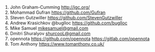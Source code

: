 1. John Graham-Cumming http://jgc.org/
1. Mohammad Gufran https://github.com/Gufran
1. Steven Gutzwiller https://github.com/StevenGutzwiller
1. Andrew Krasichkov @buglloc https://github.com/buglloc
1. Mike Samuel mikesamuel@gmail.com
1. Dmitri Shuralyov shurcooL@gmail.com
1. opennota https://github.com/opennota https://gitlab.com/opennota
1. Tom Anthony https://www.tomanthony.co.uk/